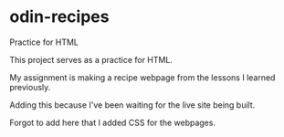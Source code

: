 # odin-recipes
Practice for HTML

This project serves as a practice for HTML.

My assignment is making a recipe webpage from the lessons I learned previously.

Adding this because I've been waiting for the live site being built.

Forgot to add here that I added CSS for the webpages.
